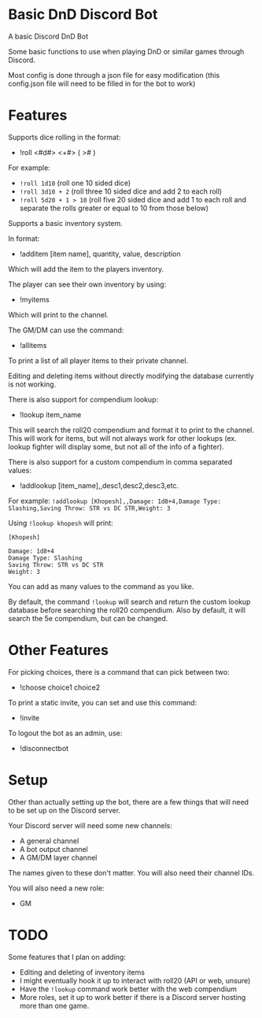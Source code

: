 # Basic DnD Discord Bot
A basic Discord DnD Bot

Some basic functions to use when playing DnD or similar games through Discord.

Most config is done through a json file for easy modification (this config.json file will need to be filled in for the bot to work)

# Features
Supports dice rolling in the format:
- !roll <#d#> <+#> ( ># )

For example: 
- `!roll 1d10` (roll one 10 sided dice)
- `!roll 3d10 + 2` (roll three 10 sided dice and add 2 to each roll)
- `!roll 5d20 + 1 > 10` (roll five 20 sided dice and add 1 to each roll and separate the rolls greater or equal to 10 from those below)


Supports a basic inventory system.

In format:
- !additem [item name], quantity, value, description

Which will add the item to the players inventory.

The player can see their own inventory by using:
 - !myitems

Which will print to the channel.

The GM/DM can use the command:
- !allitems

To print a list of all player items to their private channel.

Editing and deleting items without directly modifying the database currently is not working.


There is also support for compendium lookup:
- !lookup item_name

This will search the roll20 compendium and format it to print to the channel. This will work for items, but will not always work for other lookups (ex. lookup fighter will display some, but not all of the info of a fighter).

There is also support for a custom compendium in comma separated values:
- !addlookup [item_name],,desc1,desc2,desc3,etc.

For example:
`!addlookup [Khopesh],,Damage: 1d8+4,Damage Type: Slashing,Saving Throw: STR vs DC STR,Weight: 3`

Using `!lookup khopesh` will print:
```
[Khopesh]

Damage: 1d8+4
Damage Type: Slashing
Saving Throw: STR vs DC STR
Weight: 3
```

You can add as many values to the command as you like.

By default, the command `!lookup` will search and return the custom lookup database before searching the roll20 compendium.
Also by default, it will search the 5e compendium, but can be changed.

# Other Features

For picking choices, there is a command that can pick between two:
- !choose choice1 choice2

To print a static invite, you can set and use this command:
- !invite

To logout the bot as an admin, use:
- !disconnectbot

# Setup

Other than actually setting up the bot, there are a few things that will need to be set up on the Discord server.

Your Discord server will need some new channels:
- A general channel
- A bot output channel
- A GM/DM layer channel

The names given to these don't matter. You will also need their channel IDs.

You will also need a new role:
- GM

# TODO

Some features that I plan on adding:
- Editing and deleting of inventory items
- I might eventually hook it up to interact with roll20 (API or web, unsure)
- Have the `!lookup` command work better with the web compendium
- More roles, set it up to work better if there is a Discord server hosting more than one game.